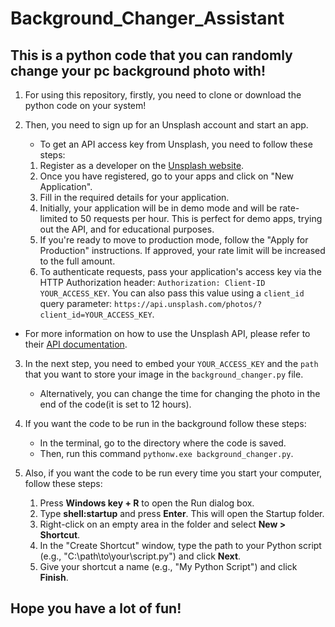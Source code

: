 # Background_Changer_Assistant
## This is a python code that you can randomly change your pc background photo with!

1. For using this repository, firstly, you need to clone or download the python code on your system!

2. Then, you need to sign up for an Unsplash account and start an app.
   - To get an API access key from Unsplash, you need to follow these steps:
   1. Register as a developer on the [Unsplash website](https://unsplash.com/documentation).
   2. Once you have registered, go to your apps and click on "New Application".
   3. Fill in the required details for your application.
   4. Initially, your application will be in demo mode and will be rate-limited to 50 requests per hour. This is perfect for demo apps, trying out the API, and for educational purposes.
   5. If you're ready to move to production mode, follow the "Apply for Production" instructions. If approved, your rate limit will be increased to the full amount.
   6. To authenticate requests, pass your application's access key via the HTTP Authorization header: `Authorization: Client-ID YOUR_ACCESS_KEY`. You can also pass this value using a 
 `client_id` query parameter: `https://api.unsplash.com/photos/?client_id=YOUR_ACCESS_KEY`.
  
 - For more information on how to use the Unsplash API, please refer to their [API documentation](https://unsplash.com/documentation).

3. In the next step, you need to embed your `YOUR_ACCESS_KEY` and the `path` that you want to store your image in the `background_changer.py` file.
   - Alternatively, you can change the time for changing the photo in the end of the code(it is set to 12 hours).

4. If you want the code to be run in the background follow these steps:
   - In the terminal, go to the directory where the code is saved.
   - Then, run this command `pythonw.exe background_changer.py`.

5. Also, if you want the code to be run every time you start your computer, follow these steps:
   1. Press **Windows key + R** to open the Run dialog box.
   2. Type **shell:startup** and press **Enter**. This will open the Startup folder.
   3. Right-click on an empty area in the folder and select **New > Shortcut**.
   4. In the "Create Shortcut" window, type the path to your Python script (e.g., "C:\path\to\your\script.py") and click **Next**.
   5. Give your shortcut a name (e.g., "My Python Script") and click **Finish**.

## Hope you have a lot of fun!

